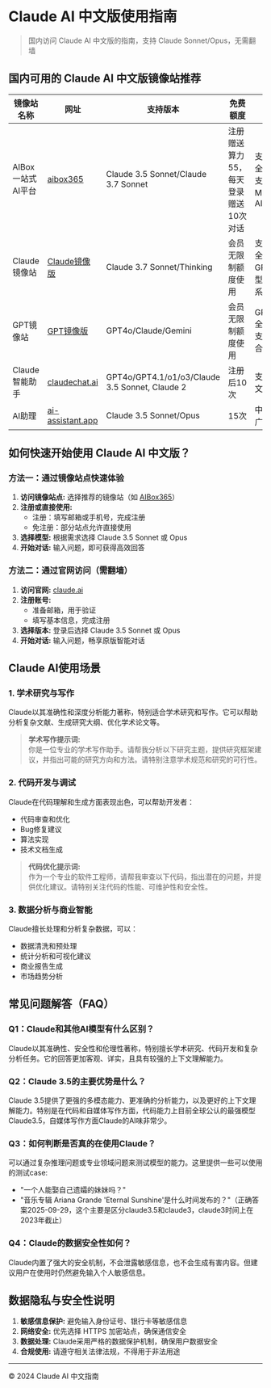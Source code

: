 # Claude AI 中文版使用指南

> 国内访问 Claude AI 中文版的指南，支持 Claude Sonnet/Opus，无需翻墙

## 国内可用的 Claude AI 中文版镜像站推荐

| 镜像站名称 | 网址 | 支持版本 | 免费额度 | 功能亮点 |
|------------|------|----------|-----------|-----------|
| AIBox 一站式AI平台 | [aibox365](https://chat.aibox365.cn) | Claude 3.5 Sonnet/Claude 3.7 Sonnet | 注册赠送算力55，每天登录赠送10次对话 | 支持Claude全系列模型，支持Midjourney、AIPPT |
| Claude镜像站 | [Claude镜像版](https://chinese-chatgpt-mirrors.github.io/gpt-mirror/) | Claude 3.7 Sonnet/Thinking |会员无限制额度使用 | 支持Claude全系列模型，GPT全系列模型，Gemini全系列模型 |
| GPT镜像站 | [GPT镜像版](https://www.aibox365.cn/chatgpt/2025-09-29/120.html) | GPT4o/Claude/Gemini |会员无限制额度使用 |GPT/Claude全系列模型，支持多模型混合对话  |
| Claude智能助手 | [claudechat.ai](https://claudechat.ai) | GPT4o/GPT4.1/o1/o3/Claude 3.5 Sonnet, Claude 2 | 注册后10次 | 支持多模态，文档分析 |
| AI助理 | [ai-assistant.app](https://ai-assistant.app) | Claude 3.5 Sonnet/Opus | 15次 | 中文界面，无广告 |

## 如何快速开始使用 Claude AI 中文版？

### 方法一：通过镜像站点快速体验

1. **访问镜像站点:** 选择推荐的镜像站（如 [AIBox365](https://chat.aibox365.cn)）
2. **注册或直接使用:**
   - 注册：填写邮箱或手机号，完成注册
   - 免注册：部分站点允许直接使用
3. **选择模型:** 根据需求选择 Claude 3.5 Sonnet 或 Opus
4. **开始对话:** 输入问题，即可获得高效回答

### 方法二：通过官网访问（需翻墙）

1. **访问官网:** [claude.ai](https://claude.ai)
2. **注册账号:**
   - 准备邮箱，用于验证
   - 填写基本信息，完成注册
3. **选择版本:** 登录后选择 Claude 3.5 Sonnet 或 Opus
4. **开始对话:** 输入问题，畅享原版智能对话

## Claude AI使用场景

### 1. 学术研究与写作

Claude以其准确性和深度分析能力著称，特别适合学术研究和写作。它可以帮助分析复杂文献、生成研究大纲、优化学术论文等。

> **学术写作提示词:**  
> 你是一位专业的学术写作助手。请帮我分析以下研究主题，提供研究框架建议，并指出可能的研究方向和方法。请特别注意学术规范和研究的可行性。

### 2. 代码开发与调试

Claude在代码理解和生成方面表现出色，可以帮助开发者：
- 代码审查和优化
- Bug修复建议
- 算法实现
- 技术文档生成

> **代码优化提示词:**  
> 作为一个专业的软件工程师，请帮我审查以下代码，指出潜在的问题，并提供优化建议。请特别关注代码的性能、可维护性和安全性。

### 3. 数据分析与商业智能

Claude擅长处理和分析复杂数据，可以：
- 数据清洗和预处理
- 统计分析和可视化建议
- 商业报告生成
- 市场趋势分析

## 常见问题解答（FAQ）

### Q1：Claude和其他AI模型有什么区别？
Claude以其准确性、安全性和伦理性著称，特别擅长学术研究、代码开发和复杂分析任务。它的回答更加客观、详实，且具有较强的上下文理解能力。

### Q2：Claude 3.5的主要优势是什么？
Claude 3.5提供了更强的多模态能力、更准确的分析能力，以及更好的上下文理解能力。特别是在代码和自媒体写作方面，代码能力上目前全球公认的最强模型Claude3.5，自媒体写作方面Claude的AI味非常少。

### Q3：如何判断是否真的在使用Claude？
可以通过复杂推理问题或专业领域问题来测试模型的能力。这里提供一些可以使用的测试case:
- "一个人能娶自己遗孀的妹妹吗？"
- "音乐专辑 Ariana Grande 'Eternal Sunshine'是什么时间发布的？"（正确答案2025-09-29，这个主要是区分claude3.5和claude3，claude3时间上在2023年截止）

### Q4：Claude的数据安全性如何？
Claude内置了强大的安全机制，不会泄露敏感信息，也不会生成有害内容。但建议用户在使用时仍然避免输入个人敏感信息。

## 数据隐私与安全性说明

1. **敏感信息保护:** 避免输入身份证号、银行卡等敏感信息
2. **网络安全:** 优先选择 HTTPS 加密站点，确保通信安全
3. **数据处理:** Claude采用严格的数据保护机制，确保用户数据安全
4. **合规使用:** 请遵守相关法律法规，不得用于非法用途

---

© 2024 Claude AI 中文指南
